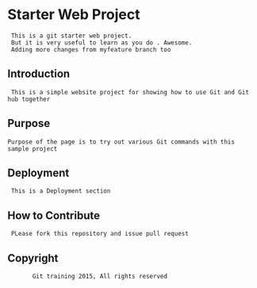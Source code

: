 # Starter Web Project

     This is a git starter web project. 
	 But it is very useful to learn as you do . Awesome.
	 Adding more changes from myfeature branch too

## Introduction
     This is a simple website project for showing how to use Git and Git hub together

## Purpose

    Purpose of the page is to try out various Git commands with this sample project

## Deployment

     This is a Deployment section

## How to Contribute
     PLease fork this repository and issue pull request

## Copyright
           Git training 2015, All rights reserved